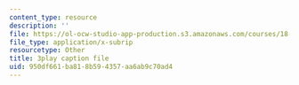 ```yaml
---
content_type: resource
description: ''
file: https://ol-ocw-studio-app-production.s3.amazonaws.com/courses/18-06sc-linear-algebra-fall-2011/950df661ba818b594357aa6ab9c70ad4_vF7eyJ2g3kU.srt
file_type: application/x-subrip
resourcetype: Other
title: 3play caption file
uid: 950df661-ba81-8b59-4357-aa6ab9c70ad4
---
```

